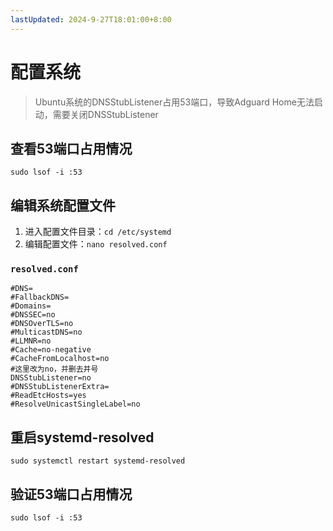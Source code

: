 ```yaml
---
lastUpdated: 2024-9-27T18:01:00+8:00
---
```


# 配置系统

> Ubuntu系统的DNSStubListener占用53端口，导致Adguard Home无法启动，需要关闭DNSStubListener

## 查看53端口占用情况

```sudo lsof -i :53```

## 编辑系统配置文件

1. 进入配置文件目录：```cd /etc/systemd```
2. 编辑配置文件：```nano resolved.conf```

### ```resolved.conf```

```txt{10,11}
#DNS=
#FallbackDNS=
#Domains=
#DNSSEC=no
#DNSOverTLS=no
#MulticastDNS=no
#LLMNR=no
#Cache=no-negative
#CacheFromLocalhost=no
#这里改为no，并删去井号
DNSStubListener=no
#DNSStubListenerExtra=
#ReadEtcHosts=yes
#ResolveUnicastSingleLabel=no
```

## 重启systemd-resolved

```sudo systemctl restart systemd-resolved```

## 验证53端口占用情况

```sudo lsof -i :53```